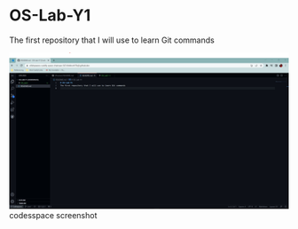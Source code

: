 # OS-Lab-Y1
The first repository that I will use to learn Git commands

![alt text](osLab1.jpg)
codesspace screenshot
